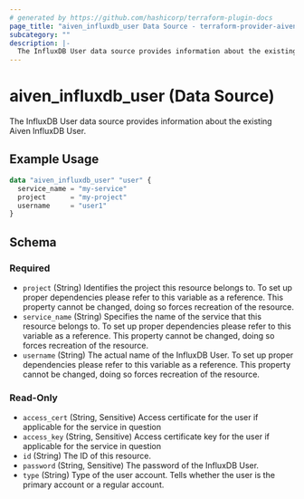 ```yaml
---
# generated by https://github.com/hashicorp/terraform-plugin-docs
page_title: "aiven_influxdb_user Data Source - terraform-provider-aiven"
subcategory: ""
description: |-
  The InfluxDB User data source provides information about the existing Aiven InfluxDB User.
---
```


# aiven_influxdb_user (Data Source)

The InfluxDB User data source provides information about the existing Aiven InfluxDB User.

## Example Usage

```terraform
data "aiven_influxdb_user" "user" {
  service_name = "my-service"
  project      = "my-project"
  username     = "user1"
}
```

<!-- schema generated by tfplugindocs -->
## Schema

### Required

- `project` (String) Identifies the project this resource belongs to. To set up proper dependencies please refer to this variable as a reference. This property cannot be changed, doing so forces recreation of the resource.
- `service_name` (String) Specifies the name of the service that this resource belongs to. To set up proper dependencies please refer to this variable as a reference. This property cannot be changed, doing so forces recreation of the resource.
- `username` (String) The actual name of the InfluxDB User. To set up proper dependencies please refer to this variable as a reference. This property cannot be changed, doing so forces recreation of the resource.

### Read-Only

- `access_cert` (String, Sensitive) Access certificate for the user if applicable for the service in question
- `access_key` (String, Sensitive) Access certificate key for the user if applicable for the service in question
- `id` (String) The ID of this resource.
- `password` (String, Sensitive) The password of the InfluxDB User.
- `type` (String) Type of the user account. Tells whether the user is the primary account or a regular account.
